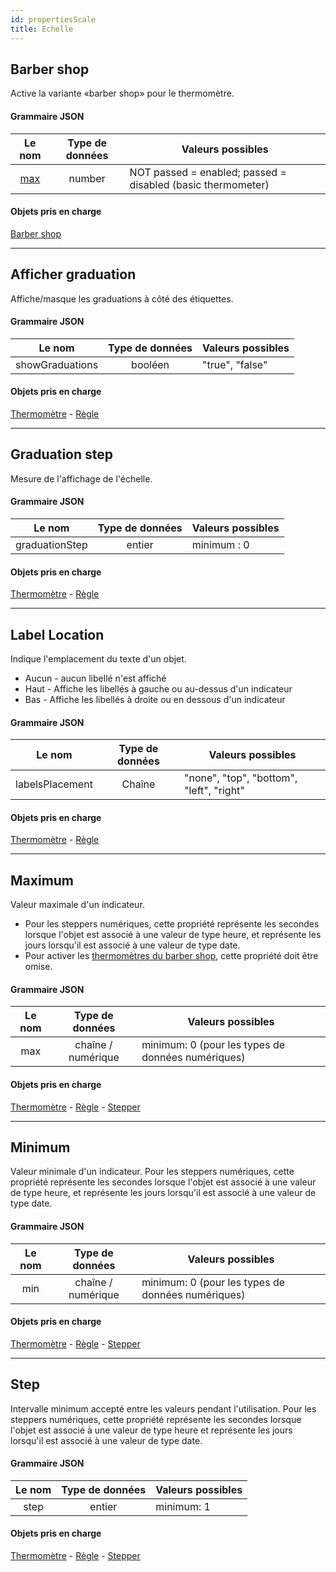 ```yaml
---
id: propertiesScale
title: Echelle
---
```


## Barber shop

Active la variante «barber shop» pour le thermomètre.

#### Grammaire JSON

|     Le nom      | Type de données | Valeurs possibles                                           |
|:---------------:|:---------------:| ----------------------------------------------------------- |
| [max](#maximum) |     number      | NOT passed = enabled; passed = disabled (basic thermometer) |

#### Objets pris en charge

[Barber shop](progressIndicator.md#barber-shop)

---

## Afficher graduation

Affiche/masque les graduations à côté des étiquettes.

#### Grammaire JSON

|     Le nom      | Type de données | Valeurs possibles |
|:---------------:|:---------------:| ----------------- |
| showGraduations |     booléen     | "true", "false"   |

#### Objets pris en charge

[Thermomètre](progressIndicator.md#thermometer) - [Règle](ruler.md#ruler)

---

## Graduation step

Mesure de l'affichage de l'échelle.

#### Grammaire JSON

|     Le nom     | Type de données | Valeurs possibles |
|:--------------:|:---------------:| ----------------- |
| graduationStep |     entier      | minimum : 0       |

#### Objets pris en charge

[Thermomètre](progressIndicator.md#thermometer) - [Règle](ruler.md#ruler)

---

## Label Location

Indique l'emplacement du texte d'un objet.

* Aucun - aucun libellé n'est affiché
* Haut - Affiche les libellés à gauche ou au-dessus d'un indicateur
* Bas - Affiche les libellés à droite ou en dessous d'un indicateur

#### Grammaire JSON

|     Le nom      | Type de données | Valeurs possibles                        |
|:---------------:|:---------------:| ---------------------------------------- |
| labelsPlacement |     Chaîne      | "none", "top", "bottom", "left", "right" |

#### Objets pris en charge

[Thermomètre](progressIndicator.md#thermometer) - [Règle](ruler.md#ruler)

---

## Maximum

Valeur maximale d'un indicateur.

* Pour les steppers numériques, cette propriété représente les secondes lorsque l'objet est associé à une valeur de type heure, et représente les jours lorsqu'il est associé à une valeur de type date.
* Pour activer les [thermomètres du barber shop](progressIndicator.md#barber-shop), cette propriété doit être omise.

#### Grammaire JSON

| Le nom |  Type de données   | Valeurs possibles                                 |
|:------:|:------------------:| ------------------------------------------------- |
|  max   | chaîne / numérique | minimum: 0 (pour les types de données numériques) |

#### Objets pris en charge

[Thermomètre](progressIndicator.md#thermometer) - [Règle](ruler.md#ruler) - [Stepper](stepper.md#stepper)

---

## Minimum

Valeur minimale d'un indicateur. Pour les steppers numériques, cette propriété représente les secondes lorsque l'objet est associé à une valeur de type heure, et représente les jours lorsqu'il est associé à une valeur de type date.

#### Grammaire JSON

| Le nom |  Type de données   | Valeurs possibles                                 |
|:------:|:------------------:| ------------------------------------------------- |
|  min   | chaîne / numérique | minimum: 0 (pour les types de données numériques) |

#### Objets pris en charge

[Thermomètre](progressIndicator.md#thermometer) - [Règle](ruler.md#ruler) - [Stepper](stepper.md#stepper)

---

## Step

Intervalle minimum accepté entre les valeurs pendant l'utilisation. Pour les steppers numériques, cette propriété représente les secondes lorsque l'objet est associé à une valeur de type heure et représente les jours lorsqu'il est associé à une valeur de type date.

#### Grammaire JSON

| Le nom | Type de données | Valeurs possibles |
|:------:|:---------------:| ----------------- |
|  step  |     entier      | minimum: 1        |

#### Objets pris en charge

[Thermomètre](progressIndicator.md#thermometer) - [Règle](ruler.md#ruler) - [Stepper](stepper.md#stepper)
